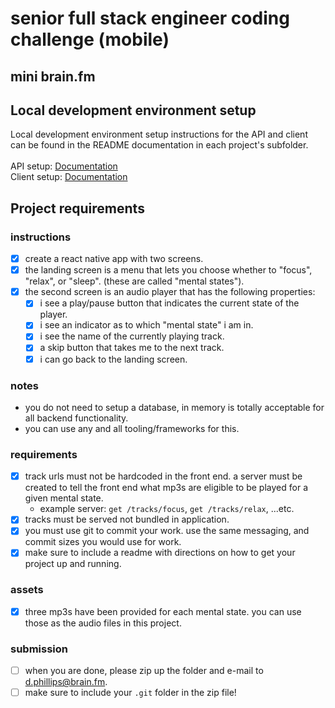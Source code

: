 # senior full stack engineer coding challenge (mobile)

## mini brain.fm

## Local development environment setup

Local development environment setup instructions for the API and client can be found in the README documentation in each project's subfolder.<br /><br />
API setup: [Documentation](./api/brain_fm_api/README.md)<br />
Client setup: [Documentation](./client/Brain-FM-Mini/README.md)

## Project requirements

### instructions
- [X] create a react native app with two screens.
- [X] the landing screen is a menu that lets you choose whether to "focus", "relax", or "sleep". (these are called "mental states").
- [X] the second screen is an audio player that has the following properties:
  - [X] i see a play/pause button that indicates the current state of the player.
  - [X] i see an indicator as to which "mental state" i am in.
  - [X] i see the name of the currently playing track.
  - [X] a skip button that takes me to the next track.
  - [X] i can go back to the landing screen.

### notes
* you do not need to setup a database, in memory is totally acceptable for all backend functionality.
* you can use any and all tooling/frameworks for this.

### requirements
- [X] track urls must not be hardcoded in the front end. a server must be created to tell the front end what mp3s are eligible to be played for a given mental state.
  * example server: `get /tracks/focus`, `get /tracks/relax`, ...etc.
- [X] tracks must be served not bundled in application.
- [X] you must use git to commit your work. use the same messaging, and commit sizes you would use for work.
- [X] make sure to include a readme with directions on how to get your project up and running.

### assets
- [X] three mp3s have been provided for each mental state. you can use those as the audio files in this project.

### submission
- [ ] when you are done, please zip up the folder and e-mail to d.phillips@brain.fm.
- [ ] make sure to include your `.git` folder in the zip file!
